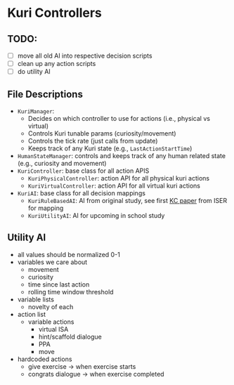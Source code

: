 # Kuri Controllers

## TODO:
- [ ] move all old AI into respective decision scripts
- [ ] clean up any action scripts
- [ ] do utility AI

## File Descriptions
- `KuriManager`: 
  - Decides on which controller to use for actions (i.e., physical vs virtual)
  - Controls Kuri tunable params (curiosity/movement)
  - Controls the tick rate (just calls from update)
  - Keeps track of any Kuri state (e.g., `LastActionStartTime`)
- `HumanStateManager`: controls and keeps track of any human related state (e.g., curiosity and movement)
- `KuriController`: base class for all action APIS
  - `KuriPhysicalController`: action API for all physical kuri actions
  - `KuriVirtualController`: action API for all virtual kuri actions
- `KuriAI`: base class for all decision mappings
  - `KuriRuleBasedAI`: AI from original study, see first [KC paper](https://tgroechel.github.io/publications/kc.pdf) from ISER for mapping
  - `KuriUtilityAI`: AI for upcoming in school study

## Utility AI
- all values should be normalized 0-1
- variables we care about
  - movement
  - curiosity
  -  time since last action
  -  rolling time window threshold
- variable lists
  - novelty of each
- action list
  - variable actions
    - virtual ISA
    - hint/scaffold dialogue
    - PPA
    - move
- hardcoded actions
  - give exercise -> when exercise starts
  - congrats dialogue  -> when exercise completed